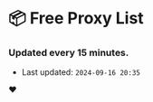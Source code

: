 # :package: Free Proxy List
### Updated every 15 minutes.

- Last updated: `2024-09-16 20:35`

:heart:
